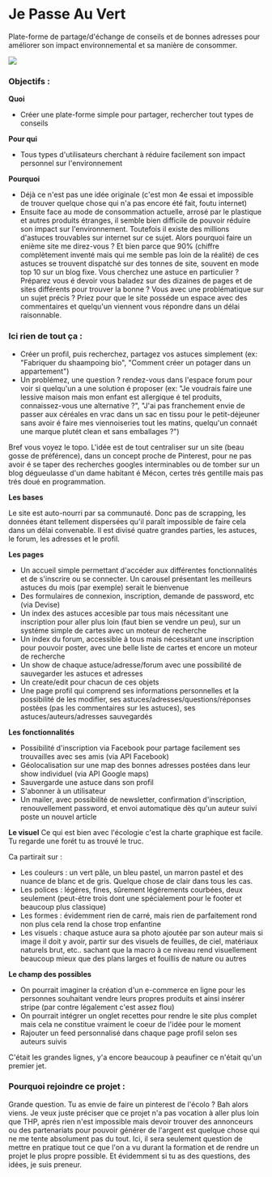 # Je Passe Au Vert

Plate-forme de partage/d'échange de conseils et de bonnes adresses pour améliorer son impact environnemental et sa manière de consommer.

<img src="https://images.pexels.com/photos/106150/dewdrop-morning-sun-mirror-blade-of-grass-106150.jpeg?auto=compress&cs=tinysrgb&h=750&w=1260">

### Objectifs :

**Quoi**
- Créer une plate-forme simple pour partager, rechercher tout types de conseils

**Pour qui**
- Tous types d'utilisateurs cherchant à réduire facilement son impact personnel sur l'environnement

**Pourquoi**
- Déjà ce n'est pas une idée originale (c'est mon 4e essai et impossible de trouver quelque chose qui n'a pas encore été fait, foutu internet)
- Ensuite face au mode de consommation actuelle, arrosé par le plastique et autres produits étranges, il semble bien difficile de pouvoir réduire son impact sur l'environnement. Toutefois il existe des millions d'astuces trouvables sur internet sur ce sujet. Alors pourquoi faire un enième site me direz-vous ? Et bien parce que 90% (chiffre complètement inventé mais qui me semble pas loin de la réalité) de ces astuces se trouvent dispatché sur des tonnes de site, souvent en mode top 10 sur un blog fixe. Vous cherchez une astuce en particulier ? Préparez vous é devoir vous baladez sur des dizaines de pages et de sites différents pour trouver la bonne ? Vous avec une problématique sur un sujet précis ? Priez pour que le site posséde un espace avec des commentaires et quelqu'un viennent vous répondre dans un délai raisonnable. 

### Ici rien de tout ça :

- Créer un profil, puis recherchez, partagez vos astuces simplement (ex: "Fabriquer du shaampoing bio", "Comment créer un potager dans un appartement")
- Un problémez, une question ? rendez-vous dans l'espace forum pour voir si quelqu'un a une solution é proposer (ex: "Je voudrais faire une lessive maison mais mon enfant est allergique é tel produits, connaissez-vous une alternative ?", "J'ai pas franchement envie de passer aux céréales en vrac dans un sac en tissu pour le petit-déjeuner sans avoir é faire mes viennoiseries tout les matins, quelqu'un connaét une marque plutét clean et sans emballages ?")

Bref vous voyez le topo. L'idée est de tout centraliser sur un site (beau gosse de préférence), dans un concept proche de Pinterest,  pour ne pas avoir é se taper des recherches googles interminables ou de tomber sur un blog dégueulasse d'un dame habitant é Mécon, certes trés gentille  mais pas trés doué en programmation.

**Les bases**

Le site est auto-nourri par sa communauté. Donc pas de scrapping, les données étant tellement dispersées qu'il paraît impossible de faire cela dans un délai convenable. 
Il est divisé quatre grandes parties, les astuces, le forum, les adresses et le profil.

**Les pages**
- Un accueil simple permettant d'accéder aux différentes fonctionnalités et de s'inscrire ou se connecter.  Un carousel présentant les meilleurs astuces du mois (par exemple) serait le bienvenue
- Des formulaires de connexion, inscription, demande de password, etc (via Devise)
- Un index des astuces accesible par tous mais nécessitant une inscription pour aller plus loin (faut bien se vendre un peu), sur un systéme simple de cartes avec un moteur de recherche
- Un index du forum, accessible à tous mais nécessitant une inscription pour pouvoir poster,
avec une belle liste de cartes et encore un moteur de recherche
- Un show de chaque astuce/adresse/forum avec une possibilité de sauvegarder les astuces et adresses 
- Un create/edit pour chacun de ces objets
- Une page profil qui comprend ses informations personnelles et la possibilité de les modifier, ses astuces/adresses/questions/réponses postées (pas les commentaires sur les astuces), ses astuces/auteurs/adresses sauvegardés

**Les fonctionnalités**
- Possibilité d'inscription via Facebook pour partage facilement ses trouvailles avec ses amis
(via API Facebook)
- Géolocalisation sur une map des bonnes adresses postées dans leur show individuel (via API Google maps)
- Sauvergarde une astuce dans son profil
- S'abonner à un utilisateur 
- Un mailer, avec possibilité de newsletter, confirmation d'inscription, renouvellement password, et envoi automatique dès qu'un auteur suivi poste un nouvel article

**Le visuel**
Ce qui est bien avec l'écologie c'est la charte graphique est facile. Tu regarde une forét tu as trouvé le truc. 

Ca partirait sur :
- Les couleurs : un vert pâle, un bleu pastel, un marron pastel et des nuance de blanc et de gris. Quelque chose de clair dans tous les cas.
- Les polices : légéres, fines, sûrement légérements courbées, deux seulement (peut-étre trois dont une spécialement pour le footer et beaucoup plus classique)
- Les formes : évidemment rien de carré, mais rien de parfaitement rond non plus cela rend la chose trop enfantine 
- Les visuels : chaque astuce aura sa photo ajoutée par son auteur mais si image il doit y avoir, partir sur des visuels de feuilles, de ciel, matériaux naturels brut, etc.. sachant que la macro à ce niveau rend visuellement beaucoup mieux que des plans larges et fouillis de nature ou autres

**Le champ des possibles**
- On pourrait imaginer la création d'un e-commerce en ligne pour les personnes souhaitant vendre leurs propres produits et ainsi insérer stripe (par contre légalement c'est assez flou)
- On pourrait intégrer un onglet recettes pour rendre le site plus complet mais cela ne constitue vraiment le coeur de l'idée pour le moment
- Rajouter un feed personnalisé dans chaque page profil selon ses auteurs suivis

C'était les grandes lignes, y'a encore beaucoup à peaufiner ce n'était qu'un premier jet.

### Pourquoi rejoindre ce projet :

Grande question. Tu as envie de faire un pinterest de l'écolo ? Bah alors viens. Je veux juste préciser que ce projet n'a pas vocation à aller plus loin que THP, aprés rien n'est impossible mais devoir trouver des annonceurs ou des partenariats pour pouvoir générer de l'argent est quelque chose qui ne me tente absolument pas du tout.  Ici, il sera seulement question de mettre en pratique tout ce que l'on a vu durant la formation et de rendre un projet le plus propre possible. Et évidemment si tu as des questions, des idées, je suis preneur. 

